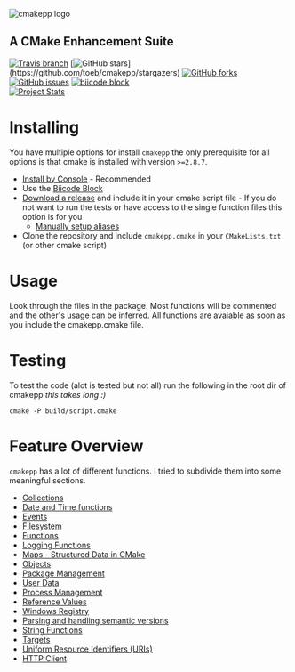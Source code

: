 ![cmakepp logo](https://raw.githubusercontent.com/toeb/cmakepp/master/logo.png "cmakepp logo")

## A CMake Enhancement Suite
[![Travis branch](https://img.shields.io/travis/toeb/cmakepp/master.svg)](https://travis-ci.org/toeb/cmakepp)
[![GitHub stars](https://img.shields.io/github/stars/toeb/cmakepp.svg?)](https://github.com/toeb/cmakepp/stargazers)
[![GitHub forks](https://img.shields.io/github/forks/toeb/cmakepp.svg)](https://github.com/toeb/cmakepp/network)
[![GitHub issues](https://img.shields.io/github/issues/toeb/cmakepp.svg)](https://github.com/toeb/cmakepp/issues)
[![biicode block](https://img.shields.io/badge/toeb%2Fcmakepp-DEV%3A0-yellow.svg)](https://www.biicode.com/toeb/cmakepp)  
[![Project Stats](https://www.ohloh.net/p/cmakepp/widgets/project_thin_badge.gif)](https://www.ohloh.net/p/cmakepp)


# Installing

You have multiple options for install `cmakepp` the only prerequisite for all options is that cmake is installed with version `>=2.8.7`. 


* [Install by Console](#install_console) - Recommended
* Use the [Biicode Block](https://www.biicode.com/toeb/cmakepp)
* [Download a release](https://github.com/toeb/cmakepp/releases) and include it in your cmake script file - If you do not want to run the tests or have access to the single function files this option is for you
  - [Manually setup aliases](#install_aliases)
* Clone the repository and include `cmakepp.cmake` in your `CMakeLists.txt` (or other cmake script)

# Usage
Look through the files in the package.  Most functions will be commented and the other's usage can be inferred.  All functions are avaiable as soon as you include the cmakepp.cmake file.

# Testing
To test the code (alot is tested but not all) run the following in the root dir of cmakepp *this takes long :)*

``` 
cmake -P build/script.cmake 
```

# Feature Overview

`cmakepp` has a lot of different functions. I tried to subdivide them into some meaningful sections.

* [Collections](cmake/collections)
* [Date and Time functions](cmake/datetime)
* [Events](cmake/events)
* [Filesystem](cmake/filesystem)
* [Functions](cmake/function)
* [Logging Functions](cmake/log)
* [Maps - Structured Data in CMake](cmake/map)
* [Objects ](cmake/object)
* [Package Management](cmake/package)
* [User Data](cmake/persistence)
* [Process Management](cmake/process)
* [Reference Values](cmake/ref)
* [Windows Registry](cmake/reg)
* [Parsing and handling semantic versions](cmake/semver)
* [String Functions](cmake/string)
* [Targets](cmake/targets)
* [Uniform Resource Identifiers (URIs)](cmake/uri)
* [HTTP Client](cmake/web)

